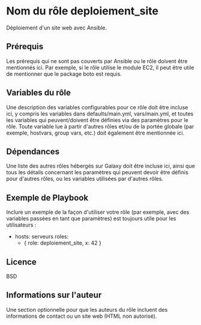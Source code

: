 Nom du rôle deploiement_site
===========

Déploiement d'un site web avec Ansible.

Prérequis
---------

Les prérequis qui ne sont pas couverts par Ansible ou le rôle doivent être mentionnés ici. Par exemple, si le rôle utilise le module EC2, il peut être utile de mentionner que le package boto est requis.

Variables du rôle
-----------------

Une description des variables configurables pour ce rôle doit être incluse ici, y compris les variables dans defaults/main.yml, vars/main.yml, et toutes les variables qui peuvent/doivent être définies via des paramètres pour le rôle. Toute variable lue à partir d'autres rôles et/ou de la portée globale (par exemple, hostvars, group vars, etc.) doit également être mentionnée ici.

Dépendances
-----------

Une liste des autres rôles hébergés sur Galaxy doit être incluse ici, ainsi que tous les détails concernant les paramètres qui peuvent devoir être définis pour d'autres rôles, ou les variables utilisées par d'autres rôles.

Exemple de Playbook
--------------------

Inclure un exemple de la façon d'utiliser votre rôle (par exemple, avec des variables passées en tant que paramètres) est toujours utile pour les utilisateurs :

  - hosts: serveurs
    roles:
     - { role: deploiement_site, x: 42 }

Licence
-------

BSD

Informations sur l'auteur
--------------------------

Une section optionnelle pour que les auteurs du rôle incluent des informations de contact ou un site web (HTML non autorisé).

